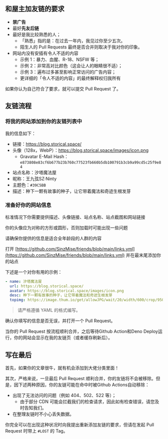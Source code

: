 ## 和屋主加友链的要求

- **禁广告**
- 最好**先友后链**
- 最好是我比较熟悉的人；
  - 「熟悉」指的是：在过去一年内，我见过你至少五次。
  - 陌生人的 Pull Requests 最终是否合并则取决于我对你的印象。
- 网站内没有安插有令人不适的内容
    - 示例 1：暴力、血腥、R-18、NSFW 等；
    - 示例 2：非常高对比颜色（这会让人的眼睛很不适）；
    - 示例 3：遍布过多甚至影响正常访问的广告内容；
    - 更详细的「令人不适的内容」的最终解释权归我所有

如果你认为自己符合了要求，就可以提交 Pull Request 了。

## 友链流程

### 将我的网站添加到你的友链列表中

我的信息如下：

- 链接：https://blog.storical.space/
- 头像（128x，WebP）：https://blog.storical.space/images/icon.png
  - Gravatar E-Mail Hash：`e873808e83cf6b677b23b760c77523fb660b5db100791b3cb9a99cd5c25f9e84`
- 站点名称：汐塔魔法屋
- 昵称：王九弦SZ·Ninty
- 主题色：`#39C5BB`
- 描述：种下一颗有故事的种子，让它带着魔法和奇迹生根发芽

### 准备好你的网站信息

标准情况下你需要提供描述、头像链接、站点名称、站点截图和网站链接

你的头像应为对称的方形或圆形，否则加载时可能出现一些问题

请确保你提供的信息是适合全年龄段的人群的内容

打开 [https://github.com/SinzMise/friends/blob/main/links.yml](https://github.com/SinzMise/friends/blob/main/links.yml) 并在最末尾添加你的站点

下述是一个对你有用的示例：
```yml
- name: 汐塔魔法屋
  url: https://blog.storical.space/
  avatar: https://blog.storical.space/images/icon.png
  desc: 种下一颗有故事的种子，让它带着魔法和奇迹生根发芽
  topimg: https://image.thum.io/get/allowJPG/wait/20/width/600/crop/950/https://blog.sinzmise.top/
```

> 请严格遵循 YAML 的格式编写。

确认你填写的信息是否无误，并打开一个 Pull Request。

当你的 Pull Request 按流程顺利合并，之后等待Github Action和Deno Deploy运行，你的网站会显示在我的友链页（或者缓存刷新后）。

## 写在最后

首先，如果你的文章很牛，就有机会添加到大佬分类里面！

其次，严格来说，一旦最后 Pull Request 顺利合并，你的友链将不会被移除。但是，因下述两种原因，你的友链可能在命中时被Github Actions自动移除：

- 出现了无法访问的问题（例如 404、502、522 等）；
  - 由于部分 CDN 可能会拦截我们的检查请求，因此如有检查错误，请您及时告知我们。
- 在整理友链时不小心丢失数据。

你完全可以在出现这种状况时向我提出重新添加友链的要求，但请在发起 Pull Request 时带上 `#LOST` 的 Tag。

